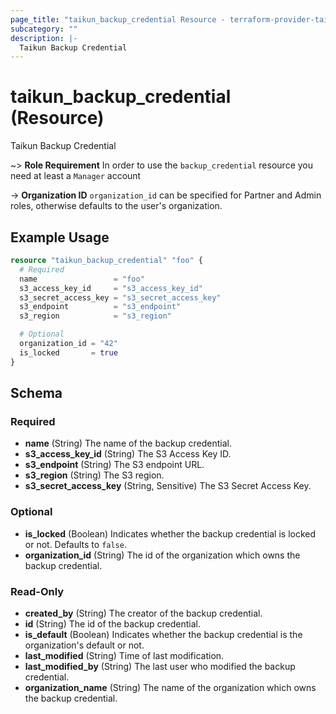 ```yaml
---
page_title: "taikun_backup_credential Resource - terraform-provider-taikun"
subcategory: ""
description: |-
  Taikun Backup Credential
---
```


# taikun_backup_credential (Resource)

Taikun Backup Credential

~> **Role Requirement** In order to use the `backup_credential` resource you need at least a `Manager` account

-> **Organization ID** `organization_id` can be specified for Partner and Admin roles, otherwise defaults to the user's
organization.

## Example Usage

```terraform
resource "taikun_backup_credential" "foo" {
  # Required
  name                 = "foo"
  s3_access_key_id     = "s3_access_key_id"
  s3_secret_access_key = "s3_secret_access_key"
  s3_endpoint          = "s3_endpoint"
  s3_region            = "s3_region"

  # Optional
  organization_id = "42"
  is_locked       = true
}
```

<!-- schema generated by tfplugindocs -->
## Schema

### Required

- **name** (String) The name of the backup credential.
- **s3_access_key_id** (String) The S3 Access Key ID.
- **s3_endpoint** (String) The S3 endpoint URL.
- **s3_region** (String) The S3 region.
- **s3_secret_access_key** (String, Sensitive) The S3 Secret Access Key.

### Optional

- **is_locked** (Boolean) Indicates whether the backup credential is locked or not. Defaults to `false`.
- **organization_id** (String) The id of the organization which owns the backup credential.

### Read-Only

- **created_by** (String) The creator of the backup credential.
- **id** (String) The id of the backup credential.
- **is_default** (Boolean) Indicates whether the backup credential is the organization's default or not.
- **last_modified** (String) Time of last modification.
- **last_modified_by** (String) The last user who modified the backup credential.
- **organization_name** (String) The name of the organization which owns the backup credential.

